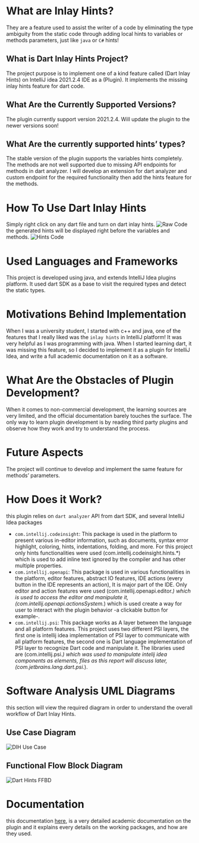 
# What are Inlay Hints?
They are a feature used to assist the writer of a code by eliminating the type ambiguity from the static code through adding local hints to variables or methods parameters, just like `java` or `C#` hints!

## What is Dart Inlay Hints Project?
The project purpose is to implement one of a kind feature called (Dart Inlay Hints) on IntelliJ idea 2021.2.4 IDE as a (Plugin). It implements the missing inlay hints feature for dart code.

## What Are the Currently Supported Versions?
The plugin currently support version 2021.2.4.
Will update the plugin to the newer versions soon!

## What Are the currently supported hints’ types?
The stable version of the plugin supports the variables hints completely.
The methods are not well supported due to missing API endpoints for methods in dart analyzer. 
I will develop an extension for dart analyzer and custom endpoint for the required functionality then add the hints feature for the methods.

# How To Use Dart Inlay Hints
Simply right click on any dart file and turn on dart inlay hints.
![Raw Code](https://github.com/MohaAmiry/DartHints/assets/65380552/5830d7fb-4bfe-4e0f-9271-a036526c957a)
the generated hints will be displayed right before the variables and methods.
![Hints Code](https://github.com/MohaAmiry/DartHints/assets/65380552/956810be-537f-45b9-889b-24561e8d7a80)


# Used Languages and Frameworks
This project is developed using java, and extends IntelliJ Idea plugins platform. It used dart SDK as a base to visit the required types and detect the static types.

# Motivations Behind Implementation
When I was a university student, I started with c++ and java, one of the features that I really liked was the `inlay hints` in IntelliJ platform! It was very helpful as I was programming with java. When I started learning dart, it was missing this feature, so I decided to implement it as a plugin for IntelliJ Idea, and write a full academic documentation on it as a software.

# What Are the Obstacles of Plugin Development?
When it comes to non-commercial development, the learning sources are very limited, and the official documentation barely touches the surface. The only way to learn plugin development is by reading third party plugins and observe how they work and try to understand the process.

# Future Aspects
The project will continue to develop and implement the same feature for methods’ parameters.

# How Does it Work?
this plugin relies on `dart analyzer` API from dart SDK, and several IntelliJ Idea packages
-	`com.intellij.codeinsight`: This package is used in the platform to present various in-editor information, such as documents, syntax error highlight, coloring, hints, indentations, folding, and more. For this project only hints functionalities were used (com.intellij.codeinsight.hints.*) which is used to add inline text ignored by the compiler and has other multiple properties.
- `com.intellij.openapi`: This package is used in various functionalities in the platform, editor features, abstract IO features, IDE actions (every button in the IDE represents an action), It is major part of the IDE. Only editor and action features were used (com.intellij.openapi.editor.*) which is used to access the editor and manipulate it, (com.intellij.openapi.actionsSystem.*) which is used create a way for user to interact with the plugin behavior -a clickable button for example-.
-	`com.intellij.psi`: This package works as A layer between the language and all platform features. This project uses two different PSI layers, the first one is intellij idea implementation of PSI layer to communicate with all platform features, the second one is Dart language implementation of PSI layer to recognize Dart code and manipulate it. The libraries used are (com.intellij.psi.*) which was used to manipulate intelij idea components as elements, files as this report will discuss later, (com.jetbrains.lang.dart.psi.*).

# Software Analysis UML Diagrams
this section will view the required diagram in order to understand the overall workflow of Dart Inlay Hints.
## Use Case Diagram
![DIH Use Case](https://github.com/MohaAmiry/DartHints/assets/65380552/a22d0232-0e1b-46f1-8bfe-b1a43bf359e8)

## Functional Flow Block Diagram
![Dart Hints FFBD](https://github.com/MohaAmiry/DartHints/assets/65380552/82d67b8f-c420-466e-a847-34222f9d0c34)


# Documentation
this documentation [here](https://github.com/MohaAmiry/DartHints/files/14041840/DartHints.Document.Clear.pdf), is a very detailed academic documentation on the plugin and it explains every details on the working packages, and how are they used.




